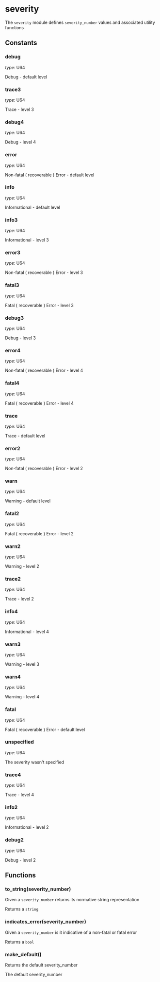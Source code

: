 
# severity

 The `severity` module defines `severity_number` values
 and associated utility functions

## Constants

### debug

*type*: U64

Debug - default level

### trace3

*type*: U64

Trace - level 3

### debug4

*type*: U64

Debug - level 4

### error

*type*: U64

Non-fatal ( recoverable ) Error - default level

### info

*type*: U64

Informational - default level

### info3

*type*: U64

Informational - level 3

### error3

*type*: U64

Non-fatal ( recoverable ) Error - level 3

### fatal3

*type*: U64

Fatal ( recoverable ) Error - level 3

### debug3

*type*: U64

Debug - level 3

### error4

*type*: U64

Non-fatal ( recoverable ) Error - level 4

### fatal4

*type*: U64

Fatal ( recoverable ) Error - level 4

### trace

*type*: U64

Trace - default level

### error2

*type*: U64

Non-fatal ( recoverable ) Error - level 2

### warn

*type*: U64

Warning - default level

### fatal2

*type*: U64

Fatal ( recoverable ) Error - level 2

### warn2

*type*: U64

Warning - level 2

### trace2

*type*: U64

Trace - level 2

### info4

*type*: U64

Informational - level 4

### warn3

*type*: U64

Warning - level 3

### warn4

*type*: U64

Warning - level 4

### fatal

*type*: U64

Fatal ( recoverable ) Error - default level

### unspecified

*type*: U64

The severity wasn't specified

### trace4

*type*: U64

Trace - level 4

### info2

*type*: U64

Informational - level 2

### debug2

*type*: U64

Debug - level 2
## Functions

### to_string(severity_number)

Given a `severity_number` returns its normative string representation

Returns a `string`

### indicates_error(severity_number)

Given a `severity_number` is it indicative of a non-fatal or fatal error

Returns a `bool`

### make_default()

Returns the default severity_number

The default severity_number
